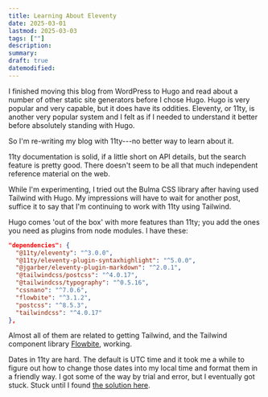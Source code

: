 ```yaml
---
title: Learning About Eleventy
date: 2025-03-01
lastmod: 2025-03-03
tags: [""]
description:
summary:
draft: true
datemodified:
---
```


I finished moving this blog from WordPress to Hugo and read about a number of other static site generators before I chose Hugo. Hugo is very popular and very capable, but it does have its oddities. Eleventy, or 11ty, is another very popular system and I felt as if I needed to understand it better before absolutely standing with Hugo.

<!-- more -->

So I'm re-writing my blog with 11ty---no better way to learn about it.

11ty documentation is solid, if a little short on API details, but the search feature is pretty good. There doesn't seem to be all that much independent reference material on the web.

While I'm experimenting, I tried out the Bulma CSS library after having used Tailwind with Hugo. My impressions will have to wait for another post, suffice it to say that I'm continuing to work with 11ty using Tailwind.

Hugo comes 'out of the box' with more features than 11ty; you add the ones you need as plugins from node modules. I have these:

```json
"dependencies": {
  "@11ty/eleventy": "^3.0.0",
  "@11ty/eleventy-plugin-syntaxhighlight": "^5.0.0",
  "@jgarber/eleventy-plugin-markdown": "^2.0.1",
  "@tailwindcss/postcss": "^4.0.17",
  "@tailwindcss/typography": "^0.5.16",
  "cssnano": "^7.0.6",
  "flowbite": "^3.1.2",
  "postcss": "^8.5.3",
  "tailwindcss": "^4.0.17"
},
```

Almost all of them are related to getting Tailwind, and the Tailwind component library [Flowbite](https://flowbite.com/), working.

Dates in 11ty are hard. The default is UTC time and it took me a while to figure out how to change those dates into my local time and format them in a friendly way. I got some of the way by trial and error, but I eventually got stuck. Stuck until I found [the solution here](https://www.eladnarra.com/blog/2024/dates-and-eleventy/).
